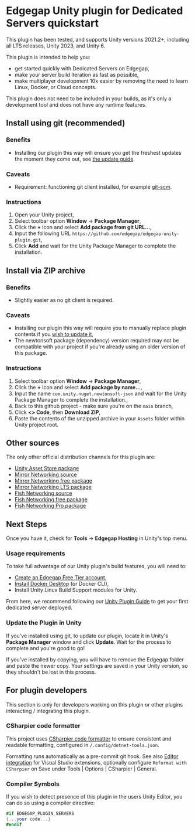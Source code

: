 # Edgegap Unity plugin for Dedicated Servers quickstart

This plugin has been tested, and supports Unity versions 2021.2+, including all LTS releases, Unity 2023, and Unity 6.

This plugin is intended to help you:

- get started quickly with Dedicated Servers on Edgegap,
- make your server build iteration as fast as possible,
- make multiplayer development 10x easier by removing the need to learn Linux, Docker, or Cloud concepts.

This plugin does not need to be included in your builds, as it's only a development tool and does not have any runtime features.

## Install using git (recommended)

### Benefits

- Installing our plugin this way will ensure you get the freshest updates the moment they come out, see [the update guide](#update-the-plugin-in-unity).

### Caveats

- Requirement: functioning git client installed, for example [git-scm](https://git-scm.com/).

### Instructions

1. Open your Unity project,
2. Select toolbar option **Window** -> **Package Manager**,
3. Click the **+** icon and select **Add package from git URL...**,
4. Input the following URL `https://github.com/edgegap/edgegap-unity-plugin.git`,
5. Click **Add** and wait for the Unity Package Manager to complete the installation.

## Install via ZIP archive

### Benefits

- Slightly easier as no git client is required.

### Caveats

- Installing our plugin this way will require you to manually replace plugin contents if you [wish to update it](#update-the-plugin-in-unity),
- The newtonsoft package (dependency) version required may not be compatible with your project if you're already using an older version of this package.

### Instructions

1. Select toolbar option **Window** -> **Package Manager**,
2. Click the **+** icon and select **Add package by name...**,
3. Input the name `com.unity.nuget.newtonsoft-json` and wait for the Unity Package Manager to complete the installation.,
4. Back to this github project - make sure you're on the `main` branch,
5. Click **<> Code**, then **Download ZIP**,
6. Paste the contents of the unzipped archive in your `Assets` folder within Unity project root.

## Other sources

The only other official distribution channels for this plugin are:

- [Unity Asset Store package](https://assetstore.unity.com/packages/tools/network/edgegap-game-server-hosting-212563)
- [Mirror Networking source](https://github.com/MirrorNetworking/Mirror)
- [Mirror Networking free package](https://assetstore.unity.com/packages/tools/network/mirror-129321)
- [Mirror Networking LTS package](https://assetstore.unity.com/packages/tools/network/mirror-lts-102631)
- [Fish Networking source](https://github.com/FirstGearGames/FishNet)
- [Fish Networking free package](https://assetstore.unity.com/packages/tools/network/fishnet-networking-evolved-207815)
- [Fish Networking Pro package](https://assetstore.unity.com/packages/tools/network/fishnet-pro-networking-evolved-287711)

## Next Steps

Once you have it, check for **Tools** -> **Edgegap Hosting** in Unity's top menu.

### Usage requirements

To take full advantage of our Unity plugin's build features, you will need to:

- [Create an Edgegap Free Tier account](https://app.edgegap.com/auth/register),
- [Install Docker Desktop](https://www.docker.com/products/docker-desktop/) (or Docker CLI),
- Install Unity Linux Build Support modules for Unity.

From here, we recommend following our [Unity Plugin Guide](https://docs.edgegap.com/docs/tools-and-integrations/unity-plugin-guide) to get your first dedicated server deployed.

### Update the Plugin in Unity

If you've installed using git, to update our plugin, locate it in Unity's **Package Manager** window and click **Update**. Wait for the process to complete and you're good to go!

If you've installed by copying, you will have to remove the Edgegap folder and paste the newer copy. Your settings are saved in your Unity version, so they shouldn't be lost in this process.

## For plugin developers

This section is only for developers working on this plugin or other plugins interacting / integrating this plugin.

### CSharpier code formatter

This project uses [CSharpier code formatter](https://csharpier.com/) to ensure consistent and readable formatting, configured in `/.config/dotnet-tools.json`.

Formatting runs automatically as a pre-commit git hook. See also [Editor integration](https://csharpier.com/docs/Editors) for Visual Studio extensions, optionally configure `Reformat with CSharpier` on Save under Tools | Options | CSharpier | General.

### Compiler Symbols

If you wish to detect presence of this plugin in the users Unity Editor, you can do so using a compiler directive:

```csharp
#if EDGEGAP_PLUGIN_SERVERS
{...your code...}
#endif
```
